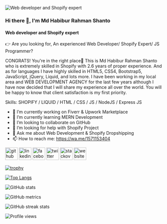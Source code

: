 ![Web developer and Shopify expert](https://media.licdn.com/dms/image/D5616AQGtLSXceuWgzQ/profile-displaybackgroundimage-shrink_350_1400/0/1684059691965?e=1689811200&v=beta&t=r5RghOyDKgCaEF9y0E2tYztp5mPaqYWewBxQU3UPeSw)
### Hi there 👋, I'm Md Habibur Rahman Shanto
#### Web developer and Shopify expert

👉 Are you looking for, An experienced Web Developer/ Shopify Expert/ JS Programmer?

CONGRATS! You're in the right place🤗
This is Md Habibur Rahman Shanto who is extremely skilled in Shopify with 2.6 years of proper experience. And as for languages I have highly skilled in HTML5, CSS4, Bootstrap5, JavaScript, jQuery, Liquid, and lots more. I have been working in my local area and WEB DEVELOPMENT AGENCY for the last few years although I have now decided that I will share my experience all over the world. You will be happy to know that client satisfaction is my first priority.

Skills: SHOPIFY / LIQUID / HTML / CSS / JS / NodeJS / Express JS

- 🔭 I’m currently working on Fiverr & Upwork Marketplace 
- 🌱 I’m currently learning MERN Development 
- 👯 I’m looking to collaborate on GitHub 
- 🤔 I’m looking for help with Shopify Project 
- 💬 Ask me about Web Development & Shopify Dropshipping 
- 📫 How to reach me: https://wa.me/1571153404 


[<img src='https://cdn.jsdelivr.net/npm/simple-icons@3.0.1/icons/github.svg' alt='github' height='40'>](https://github.com/mhrshanto)  [<img src='https://cdn.jsdelivr.net/npm/simple-icons@3.0.1/icons/linkedin.svg' alt='linkedin' height='40'>](https://www.linkedin.com/in/shanto36/)  [<img src='https://cdn.jsdelivr.net/npm/simple-icons@3.0.1/icons/facebook.svg' alt='facebook' height='40'>](https://www.facebook.com/mdhabiburrahman36)  [<img src='https://cdn.jsdelivr.net/npm/simple-icons@3.0.1/icons/twitter.svg' alt='twitter' height='40'>](https://twitter.com/MdHabib70159497)  [<img src='https://cdn.jsdelivr.net/npm/simple-icons@3.0.1/icons/stackoverflow.svg' alt='stackoverflow' height='40'>](https://stackoverflow.com/users/shanto36)  [<img src='https://cdn.jsdelivr.net/npm/simple-icons@3.0.1/icons/icloud.svg' alt='website' height='40'>](https://codesplanner.com/)  

[![trophy](https://github-profile-trophy.vercel.app/?username=mhrshanto)](https://github.com/ryo-ma/github-profile-trophy)

[![Top Langs](https://github-readme-stats.vercel.app/api/top-langs/?username=mhrshanto)](https://github.com/anuraghazra/github-readme-stats)

![GitHub stats](https://github-readme-stats.vercel.app/api?username=mhrshanto&show_icons=true&count_private=true)  

![GitHub metrics](https://metrics.lecoq.io/mhrshanto)  

![GitHub streak stats](https://streak-stats.demolab.com/?user=mhrshanto)  

![Profile views](https://gpvc.arturio.dev/mhrshanto)  
